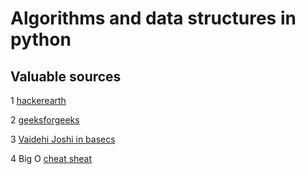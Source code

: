 # Algorithms and data structures in python

## Valuable sources

1 [hackerearth](https://www.hackerearth.com)

2 [geeksforgeeks](https://www.geeksforgeeks.org)

3 [Vaidehi Joshi in basecs](https://medium.com/basecs/tagged/data-structures)

4 Big O [cheat sheat](https://www.bigocheatsheet.com/)
